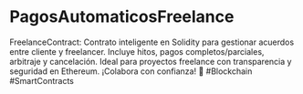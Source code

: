 # PagosAutomaticosFreelance
FreelanceContract: Contrato inteligente en Solidity para gestionar acuerdos entre cliente y freelancer. Incluye hitos, pagos completos/parciales, arbitraje y cancelación. Ideal para proyectos freelance con transparencia y seguridad en Ethereum. ¡Colabora con confianza! 🚀 #Blockchain #SmartContracts
